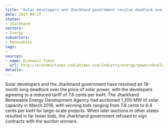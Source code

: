 ```yaml
---
title: "Solar developers and Jharkhand government resolve deadlock over solar power tariff"
date: 2017-09-27
states:
- Jharkhand
sectors:
- Energy
subsectors:
- Renewables
tags:
- 
sources:
- name: Economic Times
  url: http://economictimes.indiatimes.com/industry/energy/power/developers-jharkhand-government-resolve-solar-power-pricing-deadlock/articleshow/60772527.cms
details:
---
```


Solar developers and the Jharkhand government have resolved an 18-month long deadlock over the price of solar power, with the developers agreeing to a reduced tariff of 7.6 cents per kwH. The Jharkhand Renewable Energy Development Agency had auctioned 1,200 MW of solar capacity in March 2016, with winning bids ranging from 7.8 cents to 8.4 cents per kwH for large-scale projects. When later auctions in other states resulted in far lower bids, the Jharkhand government refused to sign contracts with the auction winners.
